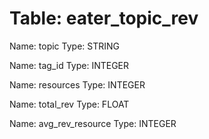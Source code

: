 Table: eater_topic_rev
======================

Name: topic
Type: STRING

Name: tag_id
Type: INTEGER

Name: resources
Type: INTEGER

Name: total_rev
Type: FLOAT

Name: avg_rev_resource
Type: INTEGER

